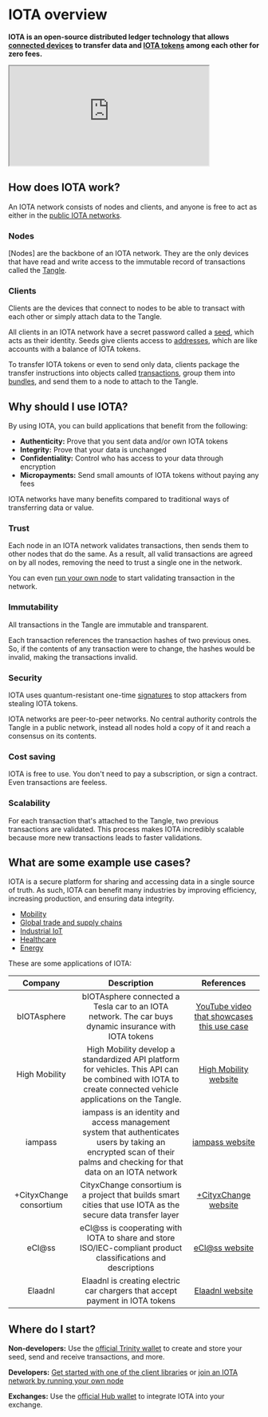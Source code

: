 # IOTA overview

**IOTA is an open-source distributed ledger technology that allows [connected devices](https://en.wikipedia.org/wiki/Connected_Devices) to transfer data and [IOTA tokens](../clients/token.md) among each other for zero fees.**

<iframe src="https://www.youtube.com/embed/Gr-LstcDcAw" width="400" height="200"></iframe>

## How does IOTA work?

An IOTA network consists of nodes and clients, and anyone is free to act as either in the [public IOTA networks](../network/iota-networks.md).

### Nodes

[Nodes] are the backbone of an IOTA network. They are the only devices that have read and write access to the immutable record of transactions called the [Tangle](../network/the-tangle.md).

### Clients

Clients are the devices that connect to nodes to be able to transact with each other or simply attach data to the Tangle.

All clients in an IOTA network have a secret password called a [seed](../clients/seeds.md), which acts as their identity. Seeds give clients access to [addresses](../clients/addresses.md), which are like accounts with a balance of IOTA tokens.

To transfer IOTA tokens or even to send only data, clients package the transfer instructions into objects called [transactions](../transactions/transactions.md), group them into [bundles](../transactions/bundles.md), and send them to a node to attach to the Tangle.

## Why should I use IOTA?

By using IOTA, you can build applications that benefit from the following:

- **Authenticity:** Prove that you sent data and/or own IOTA tokens
- **Integrity:** Prove that your data is unchanged
- **Confidentiality:** Control who has access to your data through encryption
- **Micropayments:** Send small amounts of IOTA tokens without paying any fees 

IOTA networks have many benefits compared to traditional ways of transferring data or value.

### Trust

Each node in an IOTA network validates transactions, then sends them to other nodes that do the same. As a result, all valid transactions are agreed on by all nodes, removing the need to trust a single one in the network.

You can even [run your own node](../how-to-guides/run-your-own-iri-node.md) to start validating transaction in the network.

### Immutability

All transactions in the Tangle are immutable and transparent.

Each transaction references the transaction hashes of two previous ones. So, if the contents of any transaction were to change, the hashes would be invalid, making the transactions invalid.

### Security

IOTA uses quantum-resistant one-time [signatures](../clients/signatures.md) to stop attackers from stealing IOTA tokens.

IOTA networks are peer-to-peer networks. No central authority controls the Tangle in a public network, instead all nodes hold a copy of it and reach a consensus on its contents.

### Cost saving

IOTA is free to use. You don't need to pay a subscription, or sign a contract. Even transactions are feeless.

### Scalability

For each transaction that's attached to the Tangle, two previous transactions are validated. This process makes IOTA incredibly scalable because more new transactions leads to faster validations.

## What are some example use cases?

IOTA is a secure platform for sharing and accessing data in a single source of truth. As such, IOTA can benefit many industries by improving efficiency, increasing production, and ensuring data integrity.

- [Mobility](https://www.iota.org/verticals/mobility-automotive)
- [Global trade and supply chains](https://www.iota.org/verticals/global-trade-supply-chains)
- [Industrial IoT](https://www.iota.org/verticals/industrial-iot)
- [Healthcare](https://www.iota.org/verticals/ehealth)
- [Energy](https://www.iota.org/verticals/smart-energy)

These are some applications of IOTA:

| **Company**  | **Description** |  **References** |
| :-------:| :-------:| :---------: |
| bIOTAsphere|bIOTAsphere connected a Tesla car to an IOTA network. The car buys dynamic insurance with IOTA tokens |[YouTube video that showcases this use case](https://www.youtube.com/watch?v=2zvrA5KqeYw) |
| High Mobility| High Mobility develop a standardized API platform for vehicles. This API can be combined with IOTA to create connected vehicle applications on the Tangle.|[High Mobility website](https://high-mobility.com/get-started) |
| iampass|iampass is an identity and access management system that authenticates users by taking an encrypted scan of their palms and checking for that data on an IOTA network  | [iampass website](https://iampass.io/)|
|+CityxChange consortium |CityxChange consortium is a project that builds smart cities that use IOTA as the secure data transfer layer |[+CityxChange website](http://cityxchange.eu/)|
eCl@ss|eCl@ss is cooperating with IOTA to share and store ISO/IEC-compliant product classifications and descriptions|[eCl@ss website](https://www.eclass.eu/en/association/cooperation.html)|
|Elaadnl| Elaadnl is creating electric car chargers that accept payment in IOTA tokens| [Elaadnl website](https://www.elaad.nl/news/worlds-first-iota-charging-station-released/)

## Where do I start?

**Non-developers:** Use the [official Trinity wallet](root://wallets/0.1/trinity/introduction/overview.md) to create and store your seed, send and receive transactions, and more.

**Developers:** [Get started with one of the client libraries](../how-to-guides/get-started.md) or [join an IOTA network by running your own node](../how-to-guides/run-your-own-iri-node.md)

**Exchanges:** Use the [official Hub wallet](root://wallets/0.1/hub/introduction/overview.md) to integrate IOTA into your exchange.










